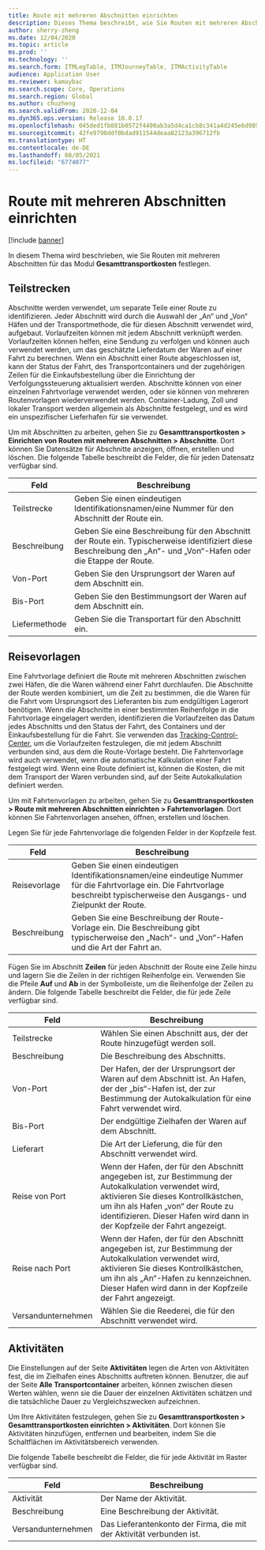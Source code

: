 ```yaml
---
title: Route mit mehreren Abschnitten einrichten
description: Dieses Thema beschreibt, wie Sie Routen mit mehreren Abschnitten für das Modul Gesamttransportkosten festlegen.
author: sherry-zheng
ms.date: 12/04/2020
ms.topic: article
ms.prod: ''
ms.technology: ''
ms.search.form: ITMLegTable, ITMJourneyTable, ITMActivityTable
audience: Application User
ms.reviewer: kamaybac
ms.search.scope: Core, Operations
ms.search.region: Global
ms.author: chuzheng
ms.search.validFrom: 2020-12-04
ms.dyn365.ops.version: Release 10.0.17
ms.openlocfilehash: 045ded1fb881b0572f4490ab3a5d4ca1cb8c341a4d245e6d98991228a90aadb7
ms.sourcegitcommit: 42fe9790ddf0bdad911544deaa82123a396712fb
ms.translationtype: HT
ms.contentlocale: de-DE
ms.lasthandoff: 08/05/2021
ms.locfileid: "6774077"
---
```

# <a name="multi-leg-journey-setup"></a>Route mit mehreren Abschnitten einrichten

[!include [banner](../../includes/banner.md)]

In diesem Thema wird beschrieben, wie Sie Routen mit mehreren Abschnitten für das Modul **Gesamttransportkosten** festlegen.

## <a name="legs"></a>Teilstrecken

Abschnitte werden verwendet, um separate Teile einer Route zu identifizieren. Jeder Abschnitt wird durch die Auswahl der „An“ und „Von“ Häfen und der Transportmethode, die für diesen Abschnitt verwendet wird, aufgebaut. Vorlaufzeiten können mit jedem Abschnitt verknüpft werden. Vorlaufzeiten können helfen, eine Sendung zu verfolgen und können auch verwendet werden, um das geschätzte Lieferdatum der Waren auf einer Fahrt zu berechnen. Wenn ein Abschnitt einer Route abgeschlossen ist, kann der Status der Fahrt, des Transportcontainers und der zugehörigen Zeilen für die Einkaufsbestellung über die Einrichtung der Verfolgungssteuerung aktualisiert werden. Abschnitte können von einer einzelnen Fahrtvorlage verwendet werden, oder sie können von mehreren Routenvorlagen wiederverwendet werden. Container-Ladung, Zoll und lokaler Transport werden allgemein als Abschnitte festgelegt, und es wird ein unspezifischer Lieferhafen für sie verwendet.

Um mit Abschnitten zu arbeiten, gehen Sie zu **Gesamttransportkosten \> Einrichten von Routen mit mehreren Abschnitten \> Abschnitte**. Dort können Sie Datensätze für Abschnitte anzeigen, öffnen, erstellen und löschen. Die folgende Tabelle beschreibt die Felder, die für jeden Datensatz verfügbar sind.

| Feld | Beschreibung |
|---|---|
| Teilstrecke | Geben Sie einen eindeutigen Identifikationsnamen/eine Nummer für den Abschnitt der Route ein. |
| Beschreibung | Geben Sie eine Beschreibung für den Abschnitt der Route ein. Typischerweise identifiziert diese Beschreibung den „An“- und „Von“-Hafen oder die Etappe der Route. |
| Von-Port | Geben Sie den Ursprungsort der Waren auf dem Abschnitt ein. |
| Bis-Port | Geben Sie den Bestimmungsort der Waren auf dem Abschnitt ein. |
| Liefermethode | Geben Sie die Transportart für den Abschnitt ein. |

## <a name="journey-templates"></a>Reisevorlagen

Eine Fahrtvorlage definiert die Route mit mehreren Abschnitten zwischen zwei Häfen, die die Waren während einer Fahrt durchlaufen. Die Abschnitte der Route werden kombiniert, um die Zeit zu bestimmen, die die Waren für die Fahrt vom Ursprungsort des Lieferanten bis zum endgültigen Lagerort benötigen. Wenn die Abschnitte in einer bestimmten Reihenfolge in die Fahrtvorlage eingelagert werden, identifizieren die Vorlaufzeiten das Datum jedes Abschnitts und den Status der Fahrt, des Containers und der Einkaufsbestellung für die Fahrt. Sie verwenden das [Tracking-Control-Center](delivery-information-setup.md), um die Vorlaufzeiten festzulegen, die mit jedem Abschnitt verbunden sind, aus dem die Route-Vorlage besteht. Die Fahrtenvorlage wird auch verwendet, wenn die automatische Kalkulation einer Fahrt festgelegt wird. Wenn eine Route definiert ist, können die Kosten, die mit dem Transport der Waren verbunden sind, auf der Seite Autokalkulation definiert werden.

Um mit Fahrtenvorlagen zu arbeiten, gehen Sie zu **Gesamttransportkosten \> Route mit mehreren Abschnitten einrichten \> Fahrtenvorlagen**. Dort können Sie Fahrtenvorlagen ansehen, öffnen, erstellen und löschen.

Legen Sie für jede Fahrtenvorlage die folgenden Felder in der Kopfzeile fest.

| Feld | Beschreibung |
|---|---|
| Reisevorlage | Geben Sie einen eindeutigen Identifikationsnamen/eine eindeutige Nummer für die Fahrtvorlage ein. Die Fahrtvorlage beschreibt typischerweise den Ausgangs- und Zielpunkt der Route. |
| Beschreibung | Geben Sie eine Beschreibung der Route-Vorlage ein. Die Beschreibung gibt typischerweise den „Nach“- und „Von“-Hafen und die Art der Fahrt an. |

Fügen Sie im Abschnitt **Zeilen** für jeden Abschnitt der Route eine Zeile hinzu und lagern Sie die Zeilen in der richtigen Reihenfolge ein. Verwenden Sie die Pfeile **Auf** und **Ab** in der Symbolleiste, um die Reihenfolge der Zeilen zu ändern. Die folgende Tabelle beschreibt die Felder, die für jede Zeile verfügbar sind.

| Feld | Beschreibung |
|---|---|
| Teilstrecke | Wählen Sie einen Abschnitt aus, der der Route hinzugefügt werden soll. |
| Beschreibung | Die Beschreibung des Abschnitts. |
| Von-Port | Der Hafen, der der Ursprungsort der Waren auf dem Abschnitt ist. An Hafen, der der „bis“-Hafen ist, der zur Bestimmung der Autokalkulation für eine Fahrt verwendet wird. |
| Bis-Port | Der endgültige Zielhafen der Waren auf dem Abschnitt. |
| Lieferart | Die Art der Lieferung, die für den Abschnitt verwendet wird. |
| Reise von Port | Wenn der Hafen, der für den Abschnitt angegeben ist, zur Bestimmung der Autokalkulation verwendet wird, aktivieren Sie dieses Kontrollkästchen, um ihn als Hafen „von“ der Route zu identifizieren. Dieser Hafen wird dann in der Kopfzeile der Fahrt angezeigt. |
| Reise nach Port | Wenn der Hafen, der für den Abschnitt angegeben ist, zur Bestimmung der Autokalkulation verwendet wird, aktivieren Sie dieses Kontrollkästchen, um ihn als „An“-Hafen zu kennzeichnen. Dieser Hafen wird dann in der Kopfzeile der Fahrt angezeigt. |
| Versandunternehmen | Wählen Sie die Reederei, die für den Abschnitt verwendet wird. |

## <a name="activities"></a>Aktivitäten

Die Einstellungen auf der Seite **Aktivitäten** legen die Arten von Aktivitäten fest, die im Zielhafen eines Abschnitts auftreten können. Benutzer, die auf der Seite **Alle Transportcontainer** arbeiten, können zwischen diesen Werten wählen, wenn sie die Dauer der einzelnen Aktivitäten schätzen und die tatsächliche Dauer zu Vergleichszwecken aufzeichnen.

Um Ihre Aktivitäten festzulegen, gehen Sie zu **Gesamttransportkosten \> Gesamttransportkosten einrichten \> Aktivitäten**. Dort können Sie Aktivitäten hinzufügen, entfernen und bearbeiten, indem Sie die Schaltflächen im Aktivitätsbereich verwenden.

Die folgende Tabelle beschreibt die Felder, die für jede Aktivität im Raster verfügbar sind.

| Feld | Beschreibung |
|---|---|
| Aktivität | Der Name der Aktivität. |
| Beschreibung | Eine Beschreibung der Aktivität. |
| Versandunternehmen | Das Lieferantenkonto der Firma, die mit der Aktivität verbunden ist. |
